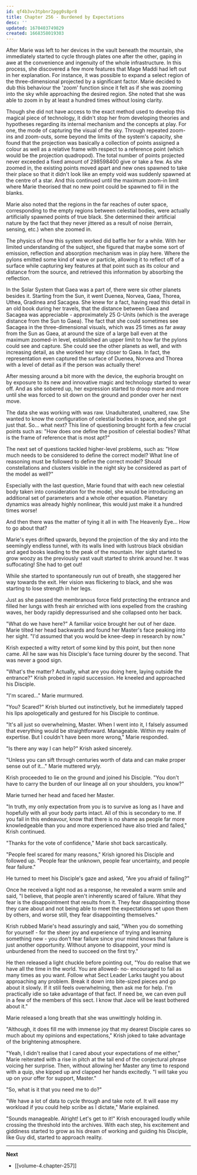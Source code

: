```yaml
---
id: qf4b3vv3tpbnr2pgg0s8pr8
title: Chapter 256 - Burdened by Expectations
desc: ''
updated: 1670403749829
created: 1668358019303
---
```


After Marie was left to her devices in the vault beneath the mountain, she immediately started to cycle through plates one after the other, gaping in awe at the convenience and ingenuity of the whole infrastructure. In this process, she discovered a few more features that Mage Maddi had left out in her explanation. For instance, it was possible to expand a select region of the three-dimensional projected by a significant factor. Marie decided to dub this behaviour the 'zoom' function since it felt as if she was zooming into the sky while approaching the desired region. She noted that she was able to zoom in by at least a hundred times without losing clarity.

Though she did not have access to the exact method used to develop this magical piece of technology, it didn't stop her from developing theories and hypotheses regarding its internal mechanism and the concepts at play. For one, the mode of capturing the visual of the sky. Through repeated zoom-ins and zoom-outs, some beyond the limits of the system's capacity, she found that the projection was basically a collection of points assigned a colour as well as a relative frame with respect to a reference point (which would be the projection quadropod). The total number of points projected never exceeded a fixed amount of 298598400 give or take a few. As she zoomed in, the existing points moved apart and new ones spawned to take their place so that it didn't look like an empty void was suddenly spawned at the centre of a star. And this continued until the maximum zoom-in limit where Marie theorised that no new point could be spawned to fill in the blanks.

Marie also noted that the regions in the far reaches of outer space, corresponding to the empty regions between celestial bodies, were actually artificially spawned points of true black. She determined their artificial nature by the fact that they never jittered as a result of noise (terrain, sensing, etc.) when she zoomed in.

The physics of how this system worked did baffle her for a while. With her limited understanding of the subject, she figured that maybe some sort of emission, reflection and absorption mechanism was in play here. Where the pylons emitted some kind of wave or particle, allowing it to reflect off of a surface while capturing key features at that point such as its colour and distance from the source, and retrieved this information by absorbing the reflection. 

In the Solar System that Gaea was a part of, there were six other planets besides it. Starting from the Sun, it went Duenea, Norvea, Gaea, Thorea, Uthea, Gradinea and Sacagea. She knew for a fact, having read this detail in an old book during her travels, that the distance between Gaea and Sacagea was appreciable - approximately 25 G-Units (which is the average distance from the Sun to Gaea). The fact that she could sometimes see Sacagea in the three-dimensional visuals, which was 25 times as far away from the Sun as Gaea, at around the size of a large ball even at the maximum zoomed-in level, established an upper limit to how far the pylons could see and capture. She could see the other planets as well, and with increasing detail, as she worked her way closer to Gaea. In fact, the representation even captured the surface of Duenea, Norvea and Thorea with a level of detail as if the person was actually there!

After messing around a bit more with the device, the euphoria brought on by exposure to its new and innovative magic and technology started to wear off. And as she sobered up, her expression started to droop more and more until she was forced to sit down on the ground and ponder over her next move.

The data she was working with was raw. Unadulterated, unaltered, raw. She wanted to know the configuration of celestial bodies in space, and she got just that. So... what next? This line of questioning brought forth a few crucial points such as: "How does one define the position of celestial bodies? What is the frame of reference that is most apt?"

The next set of questions tackled higher-level problems, such as: "How much needs to be considered to define the correct model? What line of reasoning must be followed to define the correct model? Should constellations and clusters visible in the night sky be considered as part of the model as well?"

Especially with the last question, Marie found that with each new celestial body taken into consideration for the model, she would be introducing an additional set of parameters and a whole other equation. Planetary dynamics was already highly nonlinear, this would just make it a hundred times worse!

And then there was the matter of tying it all in with The Heavenly Eye... How to go about that?

Marie's eyes drifted upwards, beyond the projection of the sky and into the seemingly endless tunnel, with its walls lined with lustrous black obsidian and aged books leading to the peak of the mountain. Her sight started to grow woozy as the previously vast vault started to shrink around her. It was suffocating! She had to get out!

While she started to spontaneously run out of breath, she staggered her way towards the exit. Her vision was flickering to black, and she was starting to lose strength in her legs.

Just as she passed the membranous force field protecting the entrance and filled her lungs with fresh air enriched with ions expelled from the crashing waves, her body rapidly depressurised and she collapsed onto her back.

"What do we have here?" A familiar voice brought her out of her daze. Marie tilted her head backwards and found her Master's face peaking into her sight. "I'd assumed that you would be knee-deep in research by now."

Krish expected a witty retort of some kind by this point, but then none came. All he saw was his Disciple's face turning dourer by the second. That was never a good sign.

"What's the matter? Actually, what are you doing here, laying outside the entrance?" Krish probed in rapid succession. He kneeled and approached his Disciple.

"I'm scared..." Marie murmured.

"You? Scared?" Krish blurted out instinctively, but he immediately tapped his lips apologetically and gestured for his Disciple to continue.

"It's all just so overwhelming, Master. When I went into it, I falsely assumed that everything would be straightforward. Manageable. Within my realm of expertise. But I couldn't have been more wrong," Marie responded.

"Is there any way I can help?" Krish asked sincerely.

"Unless you can sift through centuries worth of data and can make proper sense out of it..." Marie muttered wryly.

Krish proceeded to lie on the ground and joined his Disciple. "You don't have to carry the burden of our lineage all on your shoulders, you know?"

Marie turned her head and faced her Master.

"In truth, my only expectation from you is to survive as long as I have and hopefully with all your body parts intact. All of this is secondary to me. If you fail in this endeavour, know that there is no shame as people far more knowledgeable than you and more experienced have also tried and failed," Krish continued.

"Thanks for the vote of confidence," Marie shot back sarcastically.

"People feel scared for many reasons," Krish ignored his Disciple and followed up. "People fear the unknown, people fear uncertainty, and people fear failure."

He turned to meet his Disciple's gaze and asked, "Are you afraid of failing?"

Once he received a light nod as a response, he revealed a warm smile and said, "I believe, that people aren't inherently scared of failure. What they fear is the disappointment that results from it. They fear disappointing those they care about and not being able to meet the expectations set upon them by others, and worse still, they fear disappointing themselves."

Krish rubbed Marie's head assuringly and said, "When you do something for yourself - for the sheer joy and experience of trying and learning something new - you don't fear failure since your mind knows that failure is just another opportunity. Without anyone to disappoint, your mind is unburdened from the need to succeed on the first try."

He then released a light chuckle before pointing out, "You do realise that we have all the time in the world. You are allowed- no- encouraged to fail as many times as you want. Follow what Sect Leader Larks taught you about approaching any problem. Break it down into bite-sized pieces and go about it slowly. If it still feels overwhelming, then ask me for help. I'm practically idle so take advantage of that fact. If need be, we can even pull in a few of the members of this sect. I know that Jace will be least bothered about it."

Marie released a long breath that she was unwittingly holding in.

"Although, it does fill me with immense joy that my dearest Disciple cares so much about my opinions and expectations," Krish joked to take advantage of the brightening atmosphere.

"Yeah, I didn't realise that I cared about your expectations of me either," Marie reiterated with a rise in pitch at the tail end of the conjectural phrase voicing her surprise. Then, without allowing her Master any time to respond with a quip, she kipped up and clapped her hands excitedly. "I will take you up on your offer for support, Master."

"So, what is it that you need me to do?"

"We have a lot of data to cycle through and take note of. It will ease my workload if you could help scribe as I dictate," Marie explained.

"Sounds manageable. Alright! Let's get to it!" Krish encouraged loudly while crossing the threshold into the archives. With each step, his excitement and giddiness started to grow as his dream of working and guiding his Disciple, like Guy did, started to approach reality.

____

**Next**
* [[volume-4.chapter-257]]